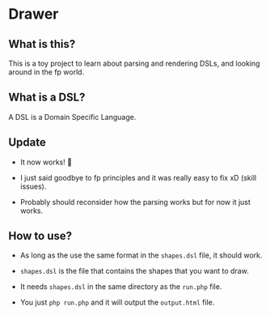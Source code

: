 # Drawer

## What is this?

This is a toy project to learn about parsing and rendering DSLs, and looking around in the fp world.

## What is a DSL?

A DSL is a Domain Specific Language.



## Update

- It now works! 🎉

- I just said goodbye to fp principles and it was really easy to fix xD (skill issues).

- Probably should reconsider how the parsing works but for now it just works.

## How to use? 

- As long as the use the same format in the `shapes.dsl` file, it should work.

- `shapes.dsl` is the file that contains the shapes that you want to draw.

- It needs `shapes.dsl` in the same directory as the `run.php` file.

- You just `php run.php` and it will output the `output.html` file.


